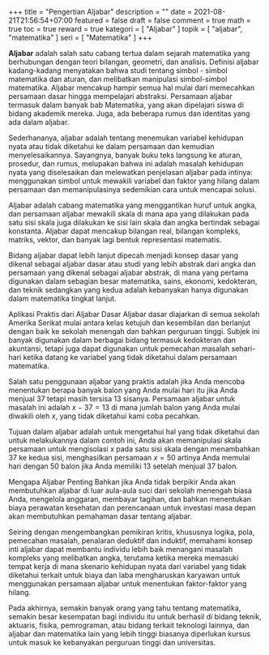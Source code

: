 +++
title = "Pengertian Aljabar"
description = ""
date = 2021-08-21T21:56:54+07:00
featured = false
draft = false
comment = true
math = true
toc = true
reward = true
kategori = [
  "Aljabar"
]
topik = [
  "aljabar", "matematika"
]
seri = [
  "Matematika"
  ]
+++

**Aljabar** adalah salah satu cabang tertua dalam sejarah matematika yang berhubungan dengan teori bilangan, geometri, dan analisis. Definisi aljabar kadang-kadang menyatakan bahwa studi tentang simbol - simbol matematika dan aturan, dan melibatkan manipulasi simbol-simbol matematika. Aljabar mencakup hampir semua hal mulai dari memecahkan persamaan dasar hingga mempelajari abstraksi. Persamaan aljabar termasuk dalam banyak bab Matematika, yang akan dipelajari siswa di bidang akademik mereka. Juga, ada beberapa rumus dan identitas yang ada dalam aljabar.

Sederhananya, aljabar adalah tentang menemukan variabel kehidupan nyata atau tidak diketahui ke dalam persamaan dan kemudian menyelesaikannya. Sayangnya, banyak buku teks langsung ke aturan, prosedur, dan rumus, melupakan bahwa ini adalah masalah kehidupan nyata yang diselesaikan dan melewatkan penjelasan aljabar pada intinya: menggunakan simbol untuk mewakili variabel dan faktor yang hilang dalam persamaan dan memanipulasinya sedemikian cara untuk mencapai solusi.

Aljabar adalah cabang matematika yang menggantikan huruf untuk angka, dan persamaan aljabar mewakili skala di mana apa yang dilakukan pada satu sisi skala juga dilakukan ke sisi lain skala dan angka bertindak sebagai konstanta. Aljabar dapat mencakup bilangan real, bilangan kompleks, matriks, vektor, dan banyak lagi bentuk representasi matematis.

Bidang aljabar dapat lebih lanjut dipecah menjadi konsep dasar yang dikenal sebagai aljabar dasar atau studi yang lebih abstrak dari angka dan persamaan yang dikenal sebagai aljabar abstrak, di mana yang pertama digunakan dalam sebagian besar matematika, sains, ekonomi, kedokteran, dan teknik sedangkan yang kedua adalah kebanyakan hanya digunakan dalam matematika tingkat lanjut.

Aplikasi Praktis dari Aljabar Dasar
Aljabar dasar diajarkan di semua sekolah Amerika Serikat mulai antara kelas ketujuh dan kesembilan dan berlanjut dengan baik ke sekolah menengah dan bahkan perguruan tinggi. Subjek ini banyak digunakan dalam berbagai bidang termasuk kedokteran dan akuntansi, tetapi juga dapat digunakan untuk pemecahan masalah sehari-hari ketika datang ke variabel yang tidak diketahui dalam persamaan matematika.

Salah satu penggunaan aljabar yang praktis adalah jika Anda mencoba menentukan berapa banyak balon yang Anda mulai hari itu jika Anda menjual $37$ tetapi masih tersisa 13 sisanya. Persamaan aljabar untuk masalah ini adalah $x - 37 = 13$ di mana jumlah balon yang Anda mulai diwakili oleh $x$, yang tidak diketahui kami coba pecahkan.

Tujuan dalam aljabar adalah untuk mengetahui hal yang tidak diketahui dan untuk melakukannya dalam contoh ini, Anda akan memanipulasi skala persamaan untuk mengisolasi x pada satu sisi skala dengan menambahkan 37 ke kedua sisi, menghasilkan persamaan $x = 50$ artinya Anda memulai hari dengan 50 balon jika Anda memiliki 13 setelah menjual 37 balon.

Mengapa Aljabar Penting
Bahkan jika Anda tidak berpikir Anda akan membutuhkan aljabar di luar aula-aula suci dari sekolah menengah biasa Anda, mengelola anggaran, membayar tagihan, dan bahkan menentukan biaya perawatan kesehatan dan perencanaan untuk investasi masa depan akan membutuhkan pemahaman dasar tentang aljabar.

Seiring dengan mengembangkan pemikiran kritis, khususnya logika, pola, pemecahan masalah, penalaran deduktif dan induktif, memahami konsep inti aljabar dapat membantu individu lebih baik menangani masalah kompleks yang melibatkan angka, terutama ketika mereka memasuki tempat kerja di mana skenario kehidupan nyata dari variabel yang tidak diketahui terkait untuk biaya dan laba mengharuskan karyawan untuk menggunakan persamaan aljabar untuk menentukan faktor-faktor yang hilang.

Pada akhirnya, semakin banyak orang yang tahu tentang matematika, semakin besar kesempatan bagi individu itu untuk berhasil di bidang teknik, aktuaris, fisika, pemrograman, atau bidang terkait teknologi lainnya, dan aljabar dan matematika lain yang lebih tinggi biasanya diperlukan kursus untuk masuk ke kebanyakan perguruan tinggi dan universitas.